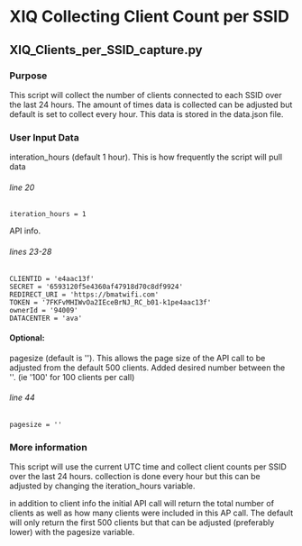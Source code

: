 # XIQ Collecting Client Count per SSID
## XIQ_Clients_per_SSID_capture.py
### Purpose
This script will collect the number of clients connected to each SSID over the last 24 hours. The amount of times data is collected can be adjusted but default is set to collect every hour. This data is stored in the data.json file.
### User Input Data
interation_hours (default 1 hour). This is how frequently the script will pull data

###### line 20
```
iteration_hours = 1
```
API info.

###### lines 23-28
```
CLIENTID = 'e4aac13f'
SECRET = '6593120f5e4360af47918d70c8df9924'
REDIRECT_URI = 'https://bmatwifi.com'
TOKEN = '7FKFvMHIWvOa2IEceBrNJ_RC_b01-k1pe4aac13f'
ownerId = '94009'
DATACENTER = 'ava'
```
#### Optional: 
pagesize (default is ''). This allows the page size of the API call to be adjusted from the default 500 clients. Added desired number between the ''. (ie '100' for 100 clients per call)

###### line 44
```
pagesize = ''
```

### More information
This script will use the current UTC time and collect client counts per SSID over the last 24 hours. collection is done every hour but this can be adjusted by changing the iteration_hours variable. 

in addition to client info the initial API call will return the total number of clients as well as how many clients were included in this AP call. The default will only return the first 500 clients but that can be adjusted (preferably lower) with the pagesize variable.
